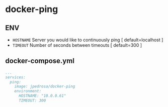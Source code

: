 # docker-ping

## ENV
- `HOSTNAME` Server you would like to continuously ping [ default=localhost ]
- `TIMEOUT` Number of seconds between timeouts [ default=300 ]

## docker-compose.yml
```yml
...
services:
  ping:
    image: jpedrosa/docker-ping
    environment:
      HOSTNAME: "10.0.0.61"
      TIMEOUT: 300
```
